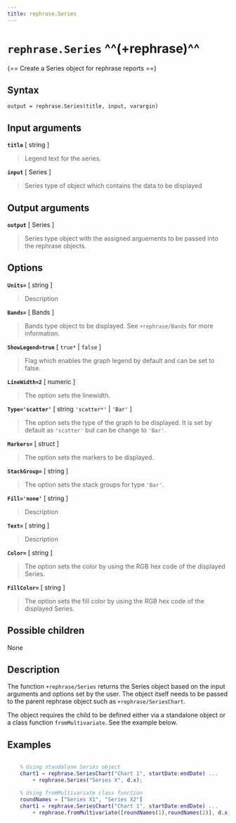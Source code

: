 ```yaml
---
title: rephrase.Series
---
```


# `rephrase.Series` ^^(+rephrase)^^

{== Create a Series object for rephrase reports ==}


## Syntax 

    output = rephrase.Series(title, input, varargin)


## Input arguments 

__`title`__ [ string ]
> 
> Legend text for the series.
> 

__`input`__ [ Series ]
> 
> Series type of object which contains the data to be displayed
> 

## Output arguments 

__`output`__ [ Series ]
> 
> Series type object with the assigned arguements to be
> passed into the rephrase objects.
> 

## Options 

__`Units=`__ [ string ]
> 
> Description
> 

__`Bands=`__ [ Bands ]
> 
> Bands type object to be displayed. See `+rephrase/Bands` for
> more information.
> 

__`ShowLegend=true`__ [ `true*` | `false` ]
> 
> Flag which enables the graph legend by default and can be set
> to false.
> 

__`LineWidth=2`__ [ numeric ]
> 
> The option sets the linewidth.
>

__`Type='scatter'`__ [ string `'scatter*'` | `'Bar'` ]
> 
> The option sets the type of the graph to be displayed. It
> is set by default as `'scatter'` but can be change to `'Bar'`.
>

__`Markers=`__ [ struct ]
> 
> The option sets the markers to be displayed.
>

__`StackGroup=`__ [ string ]
> 
> The option sets the stack groups for type `'Bar'`.
>

__`Fill='none'`__ [ string ]
> 
> Description
>

__`Text=`__ [ string ]
> 
> Description
>

__`Color=`__ [ string ]
> 
> The option sets the color by using the RGB hex code of the
> displayed Series.
>

__`FillColor=`__ [ string ]
> 
> The option sets the fill color by using the RGB hex code of
> the displayed Series.
>

## Possible children

None

## Description 

The function `+rephrase/Series` returns the Series object based on the input arguments and options set by the user. The object itself needs to be passed to the parent rephrase object such as `+rephrase/SeriesChart`.

The object requires the child to be defined either via a standalone object or a class function `fromMultivariate`. See the example below.

## Examples

```matlab

    % Using standalone Series object
    chart1 = rephrase.SeriesChart("Chart 1", startDate:endDate) ...
        + rephrase.Series("Series X", d.x);

    % Using fromMultivariate class function
    roundNames = ["Series X1", "Series X2"]
    chart1 = rephrase.SeriesChart("Chart 1", startDate:endDate) ...
        + rephrase.fromMultivariate([roundNames(1),roundNames(2)], d.x);

```
